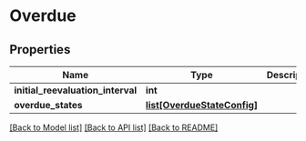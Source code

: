 # Overdue

## Properties
Name | Type | Description | Notes
------------ | ------------- | ------------- | -------------
**initial_reevaluation_interval** | **int** |  | [optional] 
**overdue_states** | [**list[OverdueStateConfig]**](OverdueStateConfig.md) |  | [optional] 

[[Back to Model list]](../README.md#documentation-for-models) [[Back to API list]](../README.md#documentation-for-api-endpoints) [[Back to README]](../README.md)


